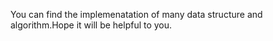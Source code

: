 You can find the implemenatation of many data structure and algorithm.Hope it will be helpful to you.
